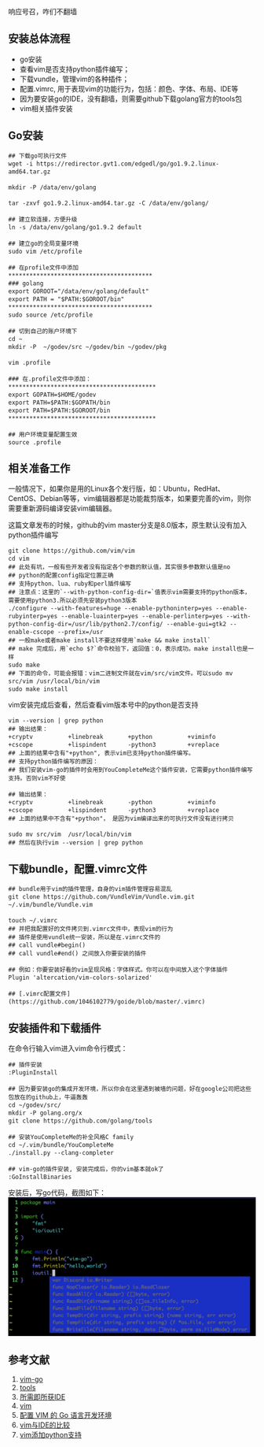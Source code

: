 响应号召，咋们不翻墙

## 安装总体流程
* go安装
* 查看vim是否支持python插件编写；
* 下载vundle，管理vim的各种插件；
* 配置.vimrc, 用于表现vim的功能行为，包括：颜色、字体、布局、IDE等
* 因为要安装go的IDE，没有翻墙，则需要github下载golang官方的tools包
* vim相关插件安装

## Go安装
```shell
## 下载go可执行文件
wget -i https://redirector.gvt1.com/edgedl/go/go1.9.2.linux-amd64.tar.gz

mkdir -P /data/env/golang

tar -zxvf go1.9.2.linux-amd64.tar.gz -C /data/env/golang/

## 建立软连接，方便升级
ln -s /data/env/golang/go1.9.2 default

## 建立go的全局变量环境
sudo vim /etc/profile

## 在profile文件中添加
*****************************************
### golang
export GOROOT="/data/env/golang/default"
export PATH = "$PATH:$GOROOT/bin"
*****************************************
sudo source /etc/profile

## 切到自己的账户环境下
cd ~
mkdir -P  ~/godev/src ~/godev/bin ~/godev/pkg

vim .profile

### 在.profile文件中添加：
******************************************
export GOPATH=$HOME/godev
export PATH=$PATH:$GOPATH/bin
export PATH=$PATH:$GOROOT/bin
******************************************

## 用户环境变量配置生效
source .profile 
```
## 相关准备工作
一般情况下，如果你是用的Linux各个发行版，如：Ubuntu，RedHat、CentOS、Debian等等，vim编辑器都是功能裁剪版本，如果要完善的vim，则你需要重新源码编译安装vim编辑器。

这篇文章发布的时候，github的vim master分支是8.0版本，原生默认没有加入python插件编写
```shell
git clone https://github.com/vim/vim
cd vim
## 此处有坑，一般有些开发者没有指定各个参数的默认值，其实很多参数默认值是no
## python的配置config指定位置正确
## 支持python、lua、ruby和perl插件编写
## 注意点：这里的`--with-python-config-dir=`值表示vim需要支持的python版本，需要使用python3.所以必须先安装python3版本
./configure --with-features=huge --enable-pythoninterp=yes --enable-rubyinterp=yes --enable-luainterp=yes --enable-perlinterp=yes --with-python-config-dir=/usr/lib/python2.7/config/ --enable-gui=gtk2 --enable-cscope --prefix=/usr  
## 一般make或者make install不要这样使用`make && make install`
## make 完成后，用`echo $?`命令校验下，返回值：0，表示成功。make install也是一样
sudo make
## 下面的命令，可能会报错：vim二进制文件就在vim/src/vim文件。可以sudo mv src/vim /usr/local/bin/vim
sudo make install
```

vim安装完成后查看，然后查看vim版本号中的python是否支持
```shell
vim --version | grep python
## 输出结果： 
+cryptv          +linebreak       +python          +viminfo
+cscope          +lispindent      -python3         +vreplace
## 上面的结果中含有"+python", 表示vim已支持python插件编写。
## 支持python插件编写的原因：
## 我们安装vim-go的插件时会用到YouCompleteMe这个插件安装，它需要python插件编写支持。否则vim不好使

## 输出结果：
+cryptv          +linebreak       -python          +viminfo
+cscope          +lispindent      -python3         +vreplace
## 上面的结果中不含有"+python"， 是因为vim编译出来的可执行文件没有进行拷贝

sudo mv src/vim  /usr/local/bin/vim
## 然后在执行vim --version | grep python
```

## 下载bundle，配置.vimrc文件
```shell
## bundle用于vim的插件管理，自身的vim插件管理容易混乱
git clone https://github.com/VundleVim/Vundle.vim.git ~/.vim/bundle/Vundle.vim

touch ~/.vimrc
## 并把我配置好的文件拷贝到.vimrc文件中，表现vim的行为
## 插件是使用vundle统一安装，所以是在.vimrc文件的
## call vundle#begin()
## call vundle#end() 之间放入你要安装的插件

## 例如：你要安装好看的vim呈现风格：字体样式。你可以在中间放入这个字体插件
Plugin 'altercation/vim-colors-solarized'

## [.vimrc配置文件](https://github.com/1046102779/goide/blob/master/.vimrc)
```

## 安装插件和下载插件
在命令行输入vim进入vim命令行模式：
```shell
## 插件安装
:PluginInstall 

## 因为要安装go的集成开发环境，所以你会在这里遇到被墙的问题，好在google公司把这些包放在的github上，牛逼轰轰
cd ~/godev/src/
mkdir -P golang.org/x
git clone https://github.com/golang/tools

## 安装YouCompleteMe的补全风格C family
cd ~/.vim/bundle/YouCompleteMe
./install.py --clang-completer

## vim-go的插件安装, 安装完成后，你的vim基本就ok了
:GoInstallBinaries
```

安装后，写go代码，截图如下：
![hello,world](https://github.com/1046102779/goide/blob/master/2.pic.jpg)

## 参考文献
1. [vim-go](https://github.com/fatih/vim-go)
2. [tools](https://github.com/golang/tools)
3. [所需即所获IDE](https://github.com/yangyangwithgnu/use_vim_as_ide)
4. [vim](https://github.com/vim/vim)
5. [配置 VIM 的 Go 语言开发环境](https://github.com/Unknwon/wuwen.org/issues/7)
6. [vim与IDE的比较](https://www.zhihu.com/question/19870551)
7. [vim添加python支持](https://blog.csdn.net/u012587734/article/details/78572355)

